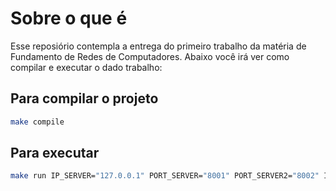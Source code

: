 # Sobre o que é
Esse reposiório contempla a entrega do primeiro trabalho da matéria de Fundamento de Redes de Computadores. Abaixo você irá ver como compilar e executar o dado trabalho:

## Para compilar o projeto

~~~BASH
make compile
~~~

## Para executar

~~~BASH
make run IP_SERVER="127.0.0.1" PORT_SERVER="8001" PORT_SERVER2="8002" IP_CLIENT="127.0.0.1" PORT_CLIENT="8003"
~~~
